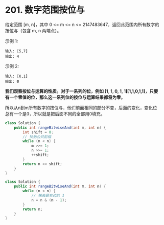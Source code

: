 # 201. 数字范围按位与
给定范围 [m, n]，其中 0 <= m <= n <= 2147483647，返回此范围内所有数字的按位与（包含 m, n 两端点）。

示例 1: 

	输入: [5,7]
	输出: 4
示例 2:
	
	输入: [0,1]
	输出: 0

**我们观察按位与运算的性质。对于一系列的位，例如 [1, 1, 0, 1, 1][1,1,0,1,1]，只要有一个零值的位，那么这一系列位的按位与运算结果都将为零。**

所以从n到m所有数字的按位与，他们前面相同的部分不变，后面的变化，变化位总有一个是0，所以就是把后面不同的全部用0填充。

```java
class Solution {
    public int rangeBitwiseAnd(int m, int n) {
        int shift = 0;
        // 找到公共前缀
        while (m < n) {
            m >>= 1;
            n >>= 1;
            ++shift;
        }
        return m << shift;
    }
}
```

```java
class Solution {
    public int rangeBitwiseAnd(int m, int n) {
        while (m < n) {
            // 抹去最右边的 1
            n = n & (n - 1);
        }
        return n;
    }
}
```

